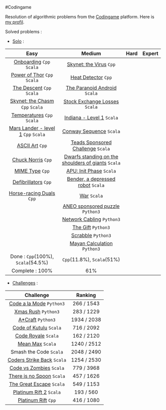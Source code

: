#Codingame

Resolution of algorithmic problems from the [Codingame](http://www.codingame.com/) platform. Here is [my profil](https://www.codingame.com/profile/4cce36f2012969a9a20ea8fdd0a2d8f8960365).

Solved problems :
- [Solo](src/single/) :

| Easy | Medium | Hard | Expert
| :---: | :---: | :---: | :---: |
[Onboarding](src/single/1.easy/scala/1.onBoarding.scala) `Cpp` `Scala` | [Skynet: the Virus](src/single/2.medium/cpp/2.skynetTheVirus.cpp) `Cpp` ||
[Power of Thor](src/single/1.easy/scala/2.powerOfThor.scala) `Cpp` `Scala` | [Heat Detector](src/single/2.medium/cpp/5.heatDetector.cpp) `Cpp` ||
[The Descent](src/single/1.easy/scala/3.theDescent.scala) `Cpp` `Scala` | [The Paranoid Android](src/single/2.medium/scala/6.theParanoidAndroid.scala) `Scala`||
[Skynet: the Chasm](src/single/1.easy/scala/4.skynetTheChasm.scala) `Cpp` `Scala` | [Stock Exchange Losses](src/single/2.medium/scala/7.stockExchangeLosses.scala) `Scala`||
[Temperatures](src/single/1.easy/scala/5.temperatures.scala) `Cpp` `Scala` | [Indiana - Level 1](src/single/2.medium/scala/8.indiana_level1.scala) `Scala`||
[Mars Lander - level 1](src/single/1.easy/scala/6.marsLander_level1.scala) `Cpp` `Scala` | [Conway Sequence](src/single/2.medium/scala/10.conwaySequence.scala) `Scala` ||
[ASCII Art](src/single/1.easy/cpp/7.asciiArt.cpp) `Cpp` | [Teads Sponsored Challenge](src/challenge/scala/2.teads_finalVersion.scala) `Scala` ||
[Chuck Norris](src/single/1.easy/cpp/8.chuckNorris.cpp) `Cpp` | [Dwarfs standing on the shoulders of giants](src/single/2.medium/scala/12.dwarfsStandingOnTheShouldersOfGiants.scala) `Scala` ||
[MIME Type](src/single/1.easy/cpp/9.mime_type.cpp) `Cpp` | [APU: Init Phase](src/single/2.medium/scala/1.APU_initPhase.scala) `Scala` ||
[Defibrillators](src/single/1.easy/cpp/10.defibrillators.cpp) `Cpp` | [Bender, a depressed robot](src/single/2.medium/scala/13.benderADepressedRobot.scala) `Scala`||
[Horse-racing Duals](src/single/1.easy/cpp/11.horse_racing_duals.cpp) `Cpp` | [War](src/single/2.medium/scala/15.war.scala) `Scala` ||
[]()| [ANEO sponsored puzzle](src/single/2.medium/scala/15.war.scala) `Python3` ||
[]()| [Network Cabling](src/single/2.medium/python/network_cabling/app.py) `Python3` ||
[]()| [The Gift](src/single/2.medium/python/the_gift/app.py) `Python3` ||
[]()| [Scrabble](src/single/2.medium/python/scrabble/app.py) `Python3` ||
[]()| [Mayan Calculation](src/single/2.medium/python/mayan_calculation/app.py) `Python3` ||
Done : `Cpp`(100%), `Scala`(54.5%) | `Cpp`(11.8%), `Scala`(51%) ||
Complete : 100% | 61% ||


- [Challenges](src/challenge) :

Challenge | Ranking
| :---: | :---:|
[Code a la Mode](src/challenge/python/code-a-la-mode/app.py) `Python3` | 266 / 1543
[Xmas Rush](src/challenge/python/xmas-rush/app.py) `Python3` | 283 / 1229
[A*Craft](src/challenge/python/starcraft/app.py) `Python3` | 1934 / 2038
[Code of Kutulu](src/challenge/scala/9.codeOfKutulu) `Scala` | 716 / 2092
[Code Royale](src/challenge/scala/8.codeRoyale) `Scala` | 162 / 2120
[Mean Max](src/challenge/scala/7.meanMax) `Scala` | 1240 / 2512
Smash the Code `Scala` | 2048 / 2490
[Coders Strike Back](src/challenge/scala/6.codersStrikeBack) `Scala` | 1254 / 2530
[Code vs Zombies](src/challenge/scala/5.codeVSzombies) `Scala` | 779 / 3968
[There is no Spoon](src/challenge/scala/4.thereIsNoSpoon) `Scala` | 457 / 1626
[The Great Escape](src/challenge/scala/3.theGreatEscape.scala) `Scala` | 549 / 1153
[Platinum Rift 2](src/challenge/scala/1.platinumRift.scala) `Scala` | 193 / 560
[Platinum Rift](src/challenge/cpp/1.platinumRift.cpp) `Cpp` | 416 / 1080
